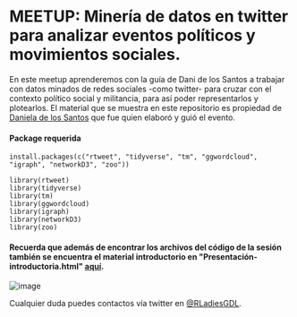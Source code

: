 
# MEETUP: Minería de datos en twitter para analizar eventos políticos y movimientos sociales.

En este meetup aprenderemos con la guía de Dani de los Santos a trabajar con datos minados de redes sociales -como twitter- para cruzar con el contexto político social y militancia, para así poder representarlos y plotearlos. El material que se muestra en este repositorio es propiedad de [Daniela de los Santos](https://github.com/danidlsa) que fue quien elaboró y guió el evento.


#### Package requerida
```
install.packages(c("rtweet", "tidyverse", "tm", "ggwordcloud", "igraph", "networkD3", "zoo"))

library(rtweet)
library(tidyverse)
library(tm)
library(ggwordcloud)
library(igraph)
library(networkD3)
library(zoo)
```


#### Recuerda que además de encontrar los archivos del código de la sesión también se encuentra el material introductorio en "Presentación-introductoria.html" [aquí](https://github.com/R-LadiesGDL/MEETUP-Mineria_de_datos_en_twitter/blob/bea38a1a22639823a0b4e3bc257a0bde6d9fe4b7/Presentaci%C3%B3n-introductoria.html).




![image](https://scontent.fgdl9-1.fna.fbcdn.net/v/t1.6435-9/209907595_192743209529953_2034718887704266615_n.png?_nc_cat=102&ccb=1-3&_nc_sid=730e14&_nc_eui2=AeE5exxf05pAzRVOdhCQts_uY9LXtTL8sMxj0te1MvywzJF1TUQ4CfuLrdTUysJGthul9GHHIukcUmLCm4aDTHTF&_nc_ohc=DsjjwkwvO5IAX-YfYeA&tn=ojiCLBgqTaTDUBgr&_nc_ht=scontent.fgdl9-1.fna&oh=57dca7731abfcae9c50fa1dc40391f01&oe=60E82EF6)


Cualquier duda puedes contactos vía twitter en [@RLadiesGDL](https://twitter.com/RLadiesGDL).
